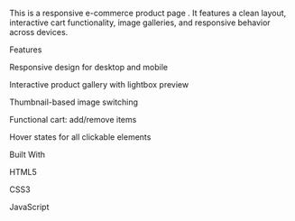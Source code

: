 This is a responsive e-commerce product page . It features a clean layout, interactive cart functionality, image galleries, and responsive behavior across devices.


 
 
 Features

 
Responsive design for desktop and mobile

Interactive product gallery with lightbox preview

Thumbnail-based image switching

Functional cart: add/remove items

Hover states for all clickable elements


 
 Built With


HTML5

CSS3

JavaScript
